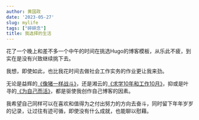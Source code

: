```yaml
---
author: 黄国政
date: '2023-05-27'
slug: mylife
tags: ["碎碎念"]
title: 我选择的生活
---  
```


<!--more-->

花了一个晚上和差不多一个中午的时间在挑选Hugo的博客模板，从乐此不疲，到实在是没有兴致继续挑下去。  

我想，即使如此，也比我花时间去做社会工作实务的作业更让我来劲。 

无论是益辉的[《像猪一样战斗》](https://yihui.org/cn/2010/12/fighting-like-a-pig/)，还是湘云的[《求学10年和工作10月》](https://xiangyun.rbind.io/2020/08/ten-years-ten-months/)，抑或是叶寻的[《为自己而活》](https://cyrusyip.org/zh-cn/post/2021/02/18/live-for-myself/)，都是驱使我创作自己博客的因素。

我希望自己同样可以在喜欢和值得为之付出努力的方向去奋斗，同时留下年年岁岁的记录，让过往有迹可循，即使没有什么成就，也能聊以慰藉。